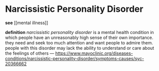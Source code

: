 # Narcissistic Personality Disorder

**see** [[mental illness]]

**definition** _narcissistic personality disorder_ is a mental health condition in which people have an unreasonably high sense of their own importance. they need and seek too much attention and want people to admire them. people with this disorder may lack the ability to understand or care about the feelings of others &mdash; <https://www.mayoclinic.org/diseases-conditions/narcissistic-personality-disorder/symptoms-causes/syc-20366662>
